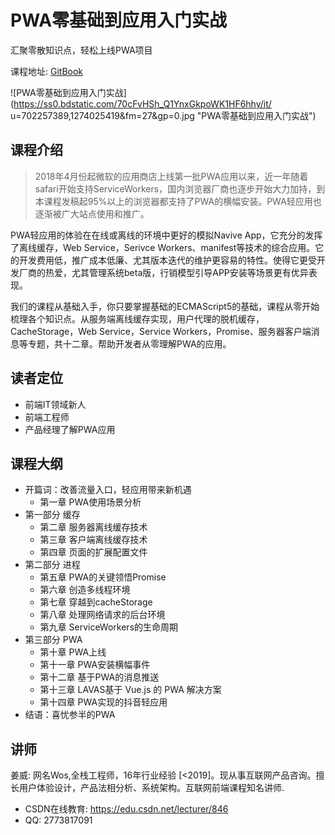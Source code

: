 # PWA零基础到应用入门实战
汇聚零散知识点，轻松上线PWA项目

课程地址: [GitBook](https://gitbook.cn/gitchat/columns)

![PWA零基础到应用入门实战](https://ss0.bdstatic.com/70cFvHSh_Q1YnxGkpoWK1HF6hhy/it/
u=702257389,1274025419&fm=27&gp=0.jpg "PWA零基础到应用入门实战")

## 课程介绍
>2018年4月份起微软的应用商店上线第一批PWA应用以来，近一年随着safari开始支持ServiceWorkers，国内浏览器厂商也逐步开始大力加持，到本课程发稿起95%以上的浏览器都支持了PWA的横幅安装。PWA轻应用也逐渐被广大站点使用和推广。

PWA轻应用的体验在在线或离线的环境中更好的模拟Navive App，它充分的发挥了离线缓存，Web Service，Serivce Workers、manifest等技术的综合应用。它的开发费用低，推广成本低廉、尤其版本迭代的维护更容易的特性。使得它更受开发厂商的热爱，尤其管理系统beta版，行销模型引导APP安装等场景更有优异表现。

我们的课程从基础入手，你只要掌握基础的ECMAScript5的基础，课程从零开始梳理各个知识点。从服务端离线缓存实现，用户代理的脱机缓存，CacheStorage，Web Service，Service Workers，Promise、服务器客户端消息等专题，共十二章。帮助开发者从零理解PWA的应用。

## 读者定位

- 前端IT领域新人
- 前端工程师
- 产品经理了解PWA应用

## 课程大纲
- 开篇词：改善流量入口，轻应用带来新机遇
  + 第一章 PWA使用场景分析
- 第一部分 缓存
  + 第二章 服务器离线缓存技术
  + 第三章 客户端离线缓存技术
  + 第四章 页面的扩展配置文件
- 第二部分 进程
  + 第五章 PWA的关键领悟Promise
  + 第六章 创造多线程环境
  + 第七章 穿越到cacheStorage
  + 第八章 处理网络请求的后台环境
  + 第九章 ServiceWorkers的生命周期
- 第三部分 PWA
  + 第十章 PWA上线
  + 第十一章 PWA安装横幅事件
  + 第十二章 基于PWA的消息推送
  + 第十三章 LAVAS基于 Vue.js 的 PWA 解决方案
  + 第十四章 PWA实现的抖音轻应用
- 结语：喜忧参半的PWA

## 讲师
姜威: 网名Wos,全栈工程师，16年行业经验 [<2019]。现从事互联网产品咨询。擅长用户体验设计，产品法相分析、系统架构。互联网前端课程知名讲师.
- CSDN在线教育: https://edu.csdn.net/lecturer/846
- QQ: 2773817091